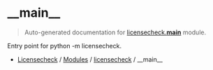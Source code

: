 # \_\_main\_\_

> Auto-generated documentation for [licensecheck.__main__](../../licensecheck/__main__.py) module.

Entry point for python -m licensecheck.

- [Licensecheck](../README.md#licensecheck-index) / [Modules](../README.md#licensecheck-modules) / [licensecheck](index.md#licensecheck) / \_\_main\_\_
